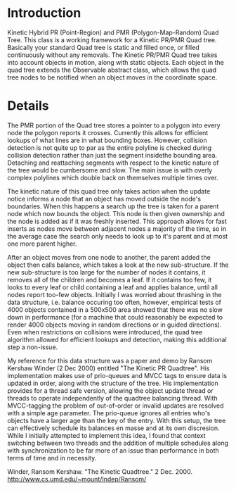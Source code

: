 # Introduction #

Kinetic Hybrid PR (Point-Region) and PMR (Polygon-Map-Random) Quad Tree. This class is a working framework for a Kinetic PR/PMR Quad tree. Basically your standard Quad tree is static and filled once, or filled continuously without any removals. The Kinetic PR/PMR Quad tree takes into account objects in motion, along with static objects. Each object in the quad tree extends the Observable abstract class, which allows the quad tree nodes to be notified when an object moves in the coordinate space.


# Details #

The PMR portion of the Quad tree stores a pointer to a polygon into every node the polygon reports it crosses. Currently this allows for efficient lookups of what lines are in what bounding boxes. However, collision detection is not quite up to par as the entire polyline is checked during collision detection rather than just the segment insidethe bounding area. Detaching and reattaching segments with respect to the kinetic nature of the tree would be cumbersome and slow. The main issue is with overly complex polylines which double back on themselves multiple times over.

The kinetic nature of this quad tree only takes action when the update notice informs a node that an object has moved outside the node's boundaries. When this happens a search up the tree is taken for a parent node which now bounds the object. This node is then given ownership and the node is added as if it was freshly inserted. This approach allows for fast inserts as nodes move between adjacent nodes a majority of the time, so in the average case the search only needs to look up to it's parent and at most one more parent higher.

After an object moves from one node to another, the parent added the object then calls balance, which takes a look at the new sub-structure. If the new sub-structure is too large for the number of nodes it contains, it removes all of the children and becomes a leaf. If it contains too few, it looks to every leaf or child containing a leaf and applies balance, until all nodes report too-few objects. Initially I was worried about thrashing in the data structure, i.e. balance occuring too often, however, empirical tests of 4000 objects contained in a 500x500 area showed that there was no slow down in performance (for a machine that could reasonably be expected to render 4000 objects moving in random directions or in guided directions). Even when restrictions on collisions were introduced, the quad tree algorithm allowed for efficient lookups and detection, making this additional step a non-issue.

My reference for this data structure was a paper and demo by Ransom Kershaw Winder (2 Dec 2000) entitled "The Kinetic PR Quadtree". His implementation makes use of prio-queues and MVCC tags to ensure data is updated in order, along with the structure of the tree. His implementation provides for a thread safe version, allowing the object update thread or threads to operate independently of the quadtree balancing thread. With MVCC-tagging the problem of out-of-order or invalid updates are resolved with a simple age parameter. The prio-queue ignores all entries who's objects have a larger age than the key of the entry. With this setup, the tree can effectively schedule its balances en masse and at its own discresion. While I initially attempted to implement this idea, I found that context switching between two threads and the addition of multiple schedules along with synchronization to be far more of an issue than performance in both terms of time and in necessity.


Winder, Ransom Kershaw. "The Kinetic Quadtree." 2 Dec. 2000.
http://www.cs.umd.edu/~mount/Indep/Ransom/